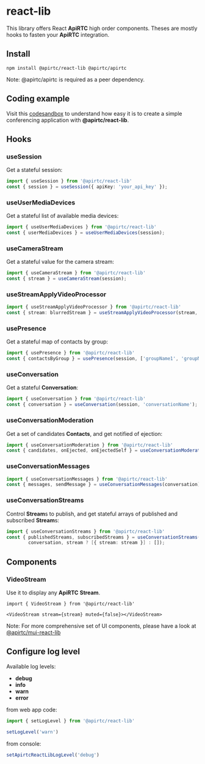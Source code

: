 # react-lib

This library offers React **ApiRTC** high order components. Theses are mostly hooks to fasten your **ApiRTC** integration.

## Install

`npm install @apirtc/react-lib @apirtc/apirtc`

Note: @apirtc/apirtc is required as a peer dependency.

## Coding example

Visit this [codesandbox](https://codesandbox.io/s/apirtc-react-lib-demo-nrmcrn) to understand how easy it is to create a simple conferencing application with **@apirtc/react-lib**.

## Hooks

### useSession

Get a stateful session:

```ts
import { useSession } from '@apirtc/react-lib'
const { session } = useSession({ apiKey: 'your_api_key' });
```
### useUserMediaDevices

Get a stateful list of available media devices:

```ts
import { useUserMediaDevices } from '@apirtc/react-lib'
const { userMediaDevices } = useUserMediaDevices(session);
```

### useCameraStream

Get a stateful value for the camera stream:

```ts
import { useCameraStream } from '@apirtc/react-lib'
const { stream } = useCameraStream(session);
```

### useStreamApplyVideoProcessor

```ts
import { useStreamApplyVideoProcessor } from '@apirtc/react-lib'
const { stream: blurredStream } = useStreamApplyVideoProcessor(stream, 'blur');
```

### usePresence

Get a stateful map of contacts by group:

```ts
import { usePresence } from '@apirtc/react-lib'
const { contactsByGroup } = usePresence(session, ['groupName1', 'groupName2']);
```

### useConversation

Get a stateful **Conversation**:

```ts
import { useConversation } from '@apirtc/react-lib'
const { conversation } = useConversation(session, 'conversationName');
```

### useConversationModeration

Get a set of candidates **Contacts**, and get notified of ejection:

```ts
import { useConversationModeration } from '@apirtc/react-lib'
const { candidates, onEjected, onEjectedSelf } = useConversationModeration(conversation);
```

### useConversationMessages

```ts
import { useConversationMessages } from '@apirtc/react-lib'
const { messages, sendMessage } = useConversationMessages(conversation);
```

### useConversationStreams

Control **Stream**s to publish, and get stateful arrays of published and subscribed **Stream**s:

```ts
import { useConversationStreams } from '@apirtc/react-lib'
const { publishedStreams, subscribedStreams } = useConversationStreams(
        conversation, stream ? [{ stream: stream }] : []);
```

## Components

### VideoStream

Use it to display any **ApiRTC** **Stream**.

```tsx
import { VideoStream } from '@apirtc/react-lib'

<VideoStream stream={stream} muted={false}></VideoStream>
```

Note: For more comprehensive set of UI components, please have a look at [@apirtc/mui-react-lib](https://github.com/ApiRTC/mui-react-lib)

## Configure log level

Available log levels:

 * **debug**
 * **info**
 * **warn**
 * **error**

from web app code:

```ts
import { setLogLevel } from '@apirtc/react-lib'

setLogLevel('warn')
```

from console:

```js
setApirtcReactLibLogLevel('debug')
```
